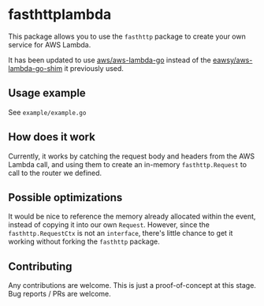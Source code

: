 # fasthttplambda

This package allows you to use the `fasthttp` package to create your own service for AWS Lambda.

It has been updated to use [aws/aws-lambda-go](github.com/aws/aws-lambda-go) instead of the 
[eawsy/aws-lambda-go-shim](https://github.com/eawsy/aws-lambda-go-shim) it previously used. 

## Usage example

See `example/example.go`

## How does it work

Currently, it works by catching the request body and headers from the AWS Lambda call, and using them to create an
in-memory `fasthttp.Request` to call to the router we defined.

## Possible optimizations

It would be nice to reference the memory already allocated within the event, instead of copying it into our own `Request`.
However, since the `fasthttp.RequestCtx` is not an `interface`, there's little chance to get it working without forking
the `fasthttp` package.

## Contributing

Any contributions are welcome. This is just a proof-of-concept at this stage. Bug reports / PRs are welcome.
